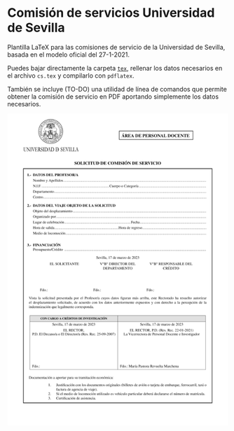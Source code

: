 # Comisión de servicios Universidad de Sevilla

Plantilla LaTeX para las comisiones de servicio de la Universidad de Sevilla, basada en el modelo oficial del 27-1-2021.

Puedes bajar directamente la carpeta [`tex`](tex/), rellenar los datos necesarios en el archivo `cs.tex` y compilarlo con `pdflatex`. 

También se incluye (TO-DO) una utilidad de línea de comandos que permite obtener la comisión de servicio en PDF aportando simplemente los datos necesarios.

![](img/cs.png)
